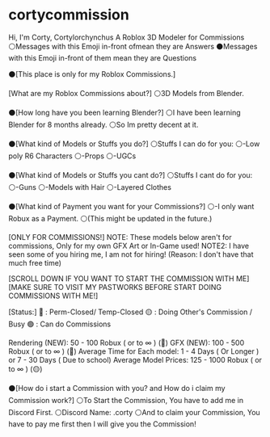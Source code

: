# cortycommission
Hi, I'm Corty, Cortylorchynchus
A Roblox 3D Modeler for Commissions
⚪Messages with this Emoji in-front ofmean they are Answers 
⚫Messages with this Emoji in-front of them mean they are Questions

⚫[This place is only for my Roblox Commissions.]

[What are my Roblox Commissions about?]
⚪3D Models from Blender.

⚫[How long have you been learning Blender?]
⚪I have been learning Blender for 8 months already.
⚪So Im pretty decent at it.

⚫[What kind of Models or Stuffs you do?]
⚪Stuffs I can do for you:
⚪-Low poly R6 Characters
⚪-Props
⚪-UGCs

⚫[What kind of Models or Stuffs you cant do?]
⚪Stuffs I cant do for you:
⚪-Guns
⚪-Models with Hair
⚪-Layered Clothes

⚫[What kind of Payment you want for your Commissions?]
⚪-I only want Robux as a Payment.
⚪(This might be updated in the future.)

[ONLY FOR COMMISSIONS!]
NOTE:  These models below aren't for commissions, Only for my own GFX Art or In-Game used!
NOTE2:  I have seen some of you hiring me, I am not for hiring! (Reason: I don't have that much free time)

[SCROLL DOWN IF YOU WANT TO START THE COMMISSION WITH ME]
[MAKE SURE TO VISIT MY PASTWORKS BEFORE START DOING COMMISSIONS WITH ME!]

[Status:]
🔴 : Perm-Closed/ Temp-Closed
🟡 : Doing Other's Commission / Busy
🟢 : Can do Commissions

Rendering (NEW): 50 - 100 Robux ( or to ∞ )  (🔴)
GFX (NEW): 100 - 500 Robux ( or to ∞ )  (🔴)
Average Time for Each model: 1 - 4 Days ( Or Longer ) or 7 - 30 Days ( Due to school)
Average Model Prices: 125 - 1000 Robux ( or to ∞ ) (🟡)

⚫[How do i start a Commission with you? and How do i claim my Commission work?]
⚪To Start the Commission, You have to add me in Discord First.
⚪Discord Name: .corty
⚪And to claim your Commission, You have to pay me first then I will give you the Commission!
